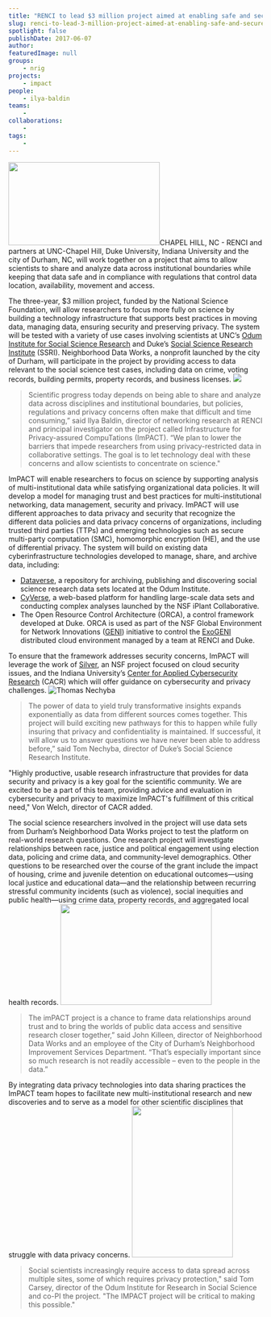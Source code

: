```yaml
---
title: "RENCI to lead $3 million project aimed at enabling safe and secure data sharing"
slug: renci-to-lead-3-million-project-aimed-at-enabling-safe-and-secure-data-sharing
spotlight: false
publishDate: 2017-06-07
author: 
featuredImage: null
groups:
    - nrig
projects:
    - impact
people:
    - ilya-baldin
teams: 
    - 
collaborations:
    - 
tags:
    - 
---
```

<img class="size-medium wp-image-16476 alignleft" src="https://renci.org/wp-content/uploads/2017/06/SSRI-image-1-300x165.jpg" alt="" width="300" height="165" />CHAPEL HILL, NC - RENCI and partners at UNC-Chapel Hill, Duke University, Indiana University and the city of Durham, NC, will work together on a project that aims to allow scientists to share and analyze data across institutional boundaries while keeping that data safe and in compliance with regulations that control data location, availability, movement and access.<!--more-->

The three-year, $3 million project, funded by the National Science Foundation, will allow researchers to focus more fully on science by building a technology infrastructure that supports best practices in moving data, managing data, ensuring security and preserving privacy. The system will be tested with a variety of use cases involving scientists at UNC’s <a href="http://odum.unc.edu/">Odum Institute for Social Science Research</a> and Duke’s <a href="https://ssri.duke.edu/">Social Science Research Institute</a> (SSRI). Neighborhood Data Works, a nonprofit launched by the city of Durham, will participate in the project by providing access to data relevant to the social science test cases, including data on crime, voting records, building permits, property records, and business licenses.
<img class="size-full alignright" src="https://renci.org/wp-content/uploads/2008/09/ilia-baldine-b.jpg" /><blockquote>Scientific progress today depends on being able to share and analyze data across disciplines and institutional boundaries, but policies, regulations and privacy concerns often make that difficult and time consuming,” said Ilya Baldin, director of networking research at RENCI and principal investigator on the project called Infrastructure for Privacy-assured CompuTations (ImPACT). “We plan to lower the barriers that impede researchers from using privacy-restricted data in collaborative settings. The goal is to let technology deal with these concerns and allow scientists to concentrate on science."</blockquote>
ImPACT will enable researchers to focus on science by supporting analysis of multi-institutional data while satisfying organizational data policies. It will develop a model for managing trust and best practices for multi-institutional networking, data management, security and privacy. ImPACT will use different approaches to data privacy and security that recognize the different data policies and data privacy concerns of organizations, including trusted third parties (TTPs) and emerging technologies such as secure multi-party computation (SMC), homomorphic encryption (HE), and the use of differential privacy.
The system will build on existing data cyberinfrastructure technologies developed to manage, share, and archive data, including:
<ul>
 	<li><a href="https://dataverse.unc.edu/dataverse/unc">Dataverse</a>, a repository for archiving, publishing and discovering social science research data sets located at the Odum Institute.</li>
 	<li><a href="http://www.cyverse.org/">CyVerse</a>, a web-based platform for handling large-scale data sets and conducting complex analyses launched by the NSF iPlant Collaborative.</li>
 	<li>The Open Resource Control Architecture (ORCA), a control framework developed at Duke. ORCA is used as part of the NSF Global Environment for Network Innovations (<a href="http://www.geni.net/">GENI</a>) initiative to control the <a href="http://www.exogeni.net/">ExoGENI</a> distributed cloud environment managed by a team at RENCI and Duke.</li>
</ul>
To ensure that the framework addresses security concerns, ImPACT will leverage the work of <a href="http://silver.web.unc.edu/">Silver</a>, an NSF project focused on cloud security issues, and the Indiana University’s <a href="https://cacr.iu.edu/">Center for Applied Cybersecurity Research</a> (CACR) which will offer guidance on cybersecurity and privacy challenges.
<img class="size-full alignright" src="https://renci.org/wp-content/uploads/2017/06/ThomasNechyba.jpeg" alt="Thomas Nechyba" /><blockquote>The power of data to yield truly transformative insights expands exponentially as data from different sources comes together. This project will build exciting new pathways for this to happen while fully insuring that privacy and confidentiality is maintained. If successful, it will allow us to answer questions we have never been able to address before,” said Tom Nechyba, director of Duke’s Social Science Research Institute.</blockquote>
"Highly productive, usable research infrastructure that provides for data security and privacy is a key goal for the scientific community. We are excited to be a part of this team, providing advice and evaluation in cybersecurity and privacy to maximize ImPACT's fulfillment of this critical need," Von Welch, director of CACR added.

The social science researchers involved in the project will use data sets from Durham’s Neighborhood Data Works project to test the platform on real-world research questions. One research project will investigate relationships between race, justice and political engagement using election data, policing and crime data, and community-level demographics. Other questions to be researched over the course of the grant include the impact of housing, crime and juvenile detention on educational outcomes—using local justice and educational data—and the relationship between recurring stressful community incidents (such as violence), social inequities and public health—using crime data, property records, and aggregated local health records.
<img class="size-medium wp-image-16477 alignright" src="https://renci.org/wp-content/uploads/2017/06/killeen-300x200.jpg" alt="" width="300" height="200" /><blockquote>The imPACT project is a chance to frame data relationships around trust and to bring the worlds of public data access and sensitive research closer together,” said John Killeen, director of Neighborhood Data Works and an employee of the City of Durham’s Neighborhood Improvement Services Department. “That’s especially important since so much research is not readily accessible – even to the people in the data.”</blockquote>
By integrating data privacy technologies into data sharing practices the ImPACT team hopes to facilitate new multi-institutional research and new discoveries and to serve as a model for other scientific disciplines that struggle with data privacy concerns.
<img class="size-medium wp-image-16478 alignright" src="https://renci.org/wp-content/uploads/2017/06/Tom-copy.jpg" alt="" width="200" height="300" /><blockquote>Social scientists increasingly require access to data spread across multiple sites, some of which requires privacy protection," said Tom Carsey, director of the Odum Institute for Research in Social Science and co-PI the project. "The IMPACT project will be critical to making this possible."</blockquote>

